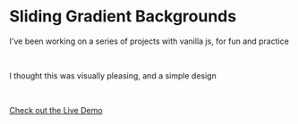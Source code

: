 # Sliding Gradient Backgrounds

I've been working on a series of projects with vanilla js, for fun and practice

<br>

I thought this was visually pleasing, and a simple design

<br>

[Check out the Live Demo](https://jdhofmann.github.io/sliding-gradient-backgrounds/)